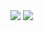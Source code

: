 <!-- My GitHub stats -->
<img src="https://github-readme-stats-tmrsich.vercel.app/api?username=tmrsich&theme=algolia&show_icons=true"/>

<!-- My top languages -->
<img src="https://github-readme-stats-git-master-tmrsich.vercel.app/api/top-langs/?username=tmrsich&theme=algolia&count_private=true&langs_count=50&layout=compact"/>
